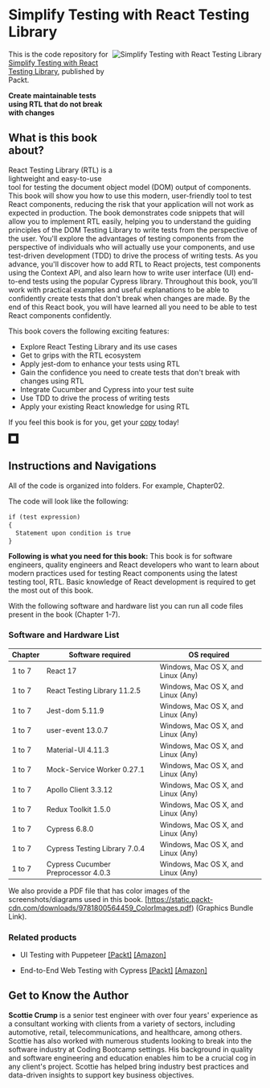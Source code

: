 # Simplify Testing with React Testing Library

<a href="https://www.packtpub.com/product/simplify-testing-with-react-testing-library/9781800564459"><img src="https://static.packt-cdn.com/products/9781800564459/cover/smaller" alt="Simplify Testing with React Testing Library" height="256px" align="right"></a>

This is the code repository for [Simplify Testing with React Testing Library](https://www.packtpub.com/product/simplify-testing-with-react-testing-library/9781800564459), published by Packt.

**Create maintainable tests using RTL that do not break with changes**

## What is this book about?
React Testing Library (RTL) is a lightweight and easy-to-use tool for testing the document object model (DOM) output of components. This book will show you how to use this modern, user-friendly tool to test React components, reducing the risk that your application will not work as expected in production. The book demonstrates code snippets that will allow you to implement RTL easily, helping you to understand the guiding principles of the DOM Testing Library to write tests from the perspective of the user. You'll explore the advantages of testing components from the perspective of individuals who will actually use your components, and use test-driven development (TDD) to drive the process of writing tests. As you advance, you'll discover how to add RTL to React projects, test components using the Context API, and also learn how to write user interface (UI) end-to-end tests using the popular Cypress library. Throughout this book, you’ll work with practical examples and useful explanations to be able to confidently create tests that don't break when changes are made. By the end of this React book, you will have learned all you need to be able to test React components confidently.

This book covers the following exciting features: 
* Explore React Testing Library and its use cases
* Get to grips with the RTL ecosystem
* Apply jest-dom to enhance your tests using RTL
* Gain the confidence you need to create tests that don't break with changes using RTL
* Integrate Cucumber and Cypress into your test suite
* Use TDD to drive the process of writing tests
* Apply your existing React knowledge for using RTL

If you feel this book is for you, get your [copy](https://www.amazon.com/dp/1800564457) today!

<a href="https://www.packtpub.com/?utm_source=github&utm_medium=banner&utm_campaign=GitHubBanner"><img src="https://raw.githubusercontent.com/PacktPublishing/GitHub/master/GitHub.png" alt="https://www.packtpub.com/" border="5" /></a>

## Instructions and Navigations
All of the code is organized into folders. For example, Chapter02.

The code will look like the following:
```
if (test expression)
{
  Statement upon condition is true
}
```

**Following is what you need for this book:**
This book is for software engineers, quality engineers and React developers who want to learn about modern practices used for testing React components using the latest testing tool, RTL. Basic knowledge of React development is required to get the most out of this book.

With the following software and hardware list you can run all code files present in the book (Chapter 1-7).

### Software and Hardware List

| Chapter  | Software required                   | OS required                        |
| -------- | ------------------------------------| -----------------------------------|
| 1 to 7        | React 17                   | Windows, Mac OS X, and Linux (Any) |
|1 to 7        | React Testing Library 11.2.5            | Windows, Mac OS X, and Linux (Any) |
| 1 to 7        | Jest-dom 5.11.9            | Windows, Mac OS X, and Linux (Any) |
| 1 to 7        | user-event 13.0.7           | Windows, Mac OS X, and Linux (Any) |
| 1 to 7        | Material-UI 4.11.3            | Windows, Mac OS X, and Linux (Any) |
| 1 to 7       | Mock-Service Worker 0.27.1           | Windows, Mac OS X, and Linux (Any) |
| 1 to 7        | Apollo Client 3.3.12          | Windows, Mac OS X, and Linux (Any) |
| 1 to 7       | Redux Toolkit 1.5.0            | Windows, Mac OS X, and Linux (Any) |
| 1 to 7       | Cypress 6.8.0           | Windows, Mac OS X, and Linux (Any) |
| 1 to 7       | Cypress Testing Library 7.0.4            | Windows, Mac OS X, and Linux (Any) |
|1 to 7       | Cypress Cucumber Preprocessor 4.0.3            | Windows, Mac OS X, and Linux (Any) |

We also provide a PDF file that has color images of the screenshots/diagrams used in this book. [https://static.packt-cdn.com/downloads/9781800564459_ColorImages.pdf) (Graphics Bundle Link).

### Related products <Other books you may enjoy>
* UI Testing with Puppeteer [[Packt]](https://www.packtpub.com/product/ui-testing-with-puppeteer/9781800206786) [[Amazon]](https://www.amazon.com/dp/180020678X)

* End-to-End Web Testing with Cypress [[Packt]](https://www.packtpub.com/product/automation-testing-with-cypress/9781839213854) [[Amazon]](https://www.amazon.com/dp/183921385X)

## Get to Know the Author
**Scottie Crump**
is a senior test engineer with over four years' experience as a consultant working with clients from a variety of sectors, including automotive, retail, telecommunications, and healthcare, among others. Scottie has also worked with numerous students looking to break into the software industry at Coding Bootcamp settings. His background in quality and software engineering and education enables him to be a crucial cog in any client's project. Scottie has helped bring industry best practices and data-driven insights to support key business objectives.

